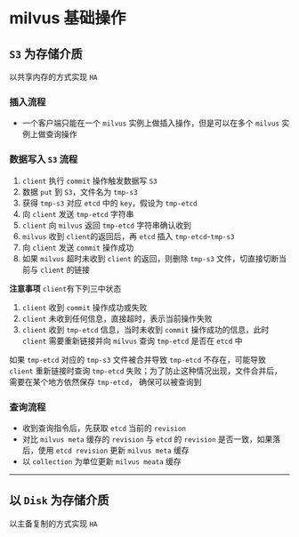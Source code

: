 # milvus 基础操作
## `S3` 为存储介质
以共享内存的方式实现 `HA`

### 插入流程
- 一个客户端只能在一个 `milvus` 实例上做插入操作，但是可以在多个 `milvus` 实例上做查询操作

### 数据写入 `S3` 流程
1. `client` 执行 `commit` 操作触发数据写 `S3`
2. 数据 `put` 到 `S3`，文件名为 `tmp-s3`
3. 获得 `tmp-s3` 对应 `etcd` 中的 `key`，假设为 `tmp-etcd`
4. 向 `client` 发送 `tmp-etcd` 字符串
5. `client` 向 `milvus` 返回 `tmp-etcd` 字符串确认收到
6. `milvus` 收到 `client`的返回后，再 `etcd` 插入 `tmp-etcd`-`tmp-s3`
7. 向 `client` 发送 `commit` 操作成功
8. 如果 `milvus` 超时未收到 `client` 的返回，则删除 `tmp-s3` 文件，切直接切断当前与 `client` 的链接

**注意事项**
`client`有下列三中状态
1. `client` 收到 `commit` 操作成功或失败
2. `client` 未收到任何信息，直接超时，表示当前操作失败
3. `client` 收到 `tmp-etcd` 信息，当时未收到 `commit` 操作成功的信息，此时 `client` 需要重新链接并向 `milvus` 查询 `tmp-etcd` 是否在 `etcd` 中

如果 `tmp-etcd` 对应的 `tmp-s3` 文件被合并导致 `tmp-etcd` 不存在，可能导致 `client` 重新链接时查询 `tmp-etcd` 失败；为了防止这种情况出现，文件合并后，需要在某个地方依然保存 `tmp-etcd`， 确保可以被查询到  


### 查询流程
- 收到查询指令后，先获取 `etcd` 当前的 `revision`
- 对比 `milvus meta` 缓存的 `revision` 与 `etcd` 的 `revision` 是否一致，如果落后，使用 `etcd revision` 更新 `milvus meta` 缓存
- 以 `collection` 为单位更新 `milvus meata` 缓存


---

## 以 `Disk` 为存储介质
以主备复制的方式实现 `HA`